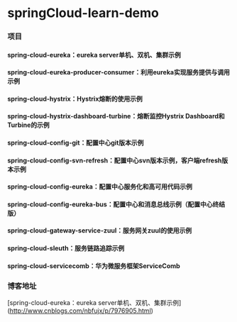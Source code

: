 # springCloud-learn-demo

### 项目
#### spring-cloud-eureka：eureka server单机、双机、集群示例
#### spring-cloud-eureka-producer-consumer：利用eureka实现服务提供与调用示例
#### spring-cloud-hystrix：Hystrix熔断的使用示例
#### spring-cloud-hystrix-dashboard-turbine：熔断监控Hystrix Dashboard和Turbine的示例
#### spring-cloud-config-git：配置中心git版本示例
#### spring-cloud-config-svn-refresh：配置中心svn版本示例，客户端refresh版本示例
#### spring-cloud-config-eureka：配置中心服务化和高可用代码示例
#### spring-cloud-config-eureka-bus：配置中心和消息总线示例（配置中心终结版）
#### spring-cloud-gateway-service-zuul：服务网关zuul的使用示例
#### spring-cloud-sleuth：服务链路追踪示例
#### spring-cloud-servicecomb：华为微服务框架ServiceComb


### 博客地址
[spring-cloud-eureka：eureka server单机、双机、集群示例] (http://www.cnblogs.com/nbfujx/p/7976905.html)  </br>
